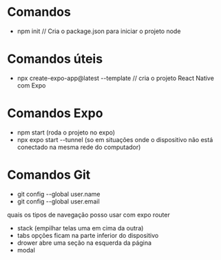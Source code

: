 # Comandos
- npm init // Cria o package.json para iniciar o projeto node

# Comandos úteis
- npx create-expo-app@latest --template // cria o projeto React Native com Expo

# Comandos Expo
- npm start (roda o projeto no expo)
- npx expo start --tunnel (so em situações onde o dispositivo não está conectado na mesma rede do computador)

# Comandos Git
- git config --global user.name
- git config --global user.email

quais os tipos de navegação posso usar com expo router
- stack (empilhar telas uma em cima da outra)
- tabs opções ficam na parte inferior do dispositivo
- drower abre uma seção na esquerda da página
- modal
